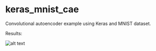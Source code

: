 # keras_mnist_cae
Convolutional autoencoder example using Keras and MNIST dataset.

Results:

![alt text]()

